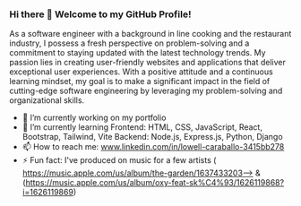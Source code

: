 ### Hi there 👋 Welcome to my GitHub Profile!

As a software engineer with a background in line cooking and the restaurant industry, I possess a fresh perspective on problem-solving and a commitment to staying updated with the latest technology trends. My passion lies in creating user-friendly websites and applications that deliver exceptional user experiences. With a positive attitude and a continuous learning mindset, my goal is to make a significant impact in the field of cutting-edge software engineering by leveraging my problem-solving and organizational skills.

- 🔭 I’m currently working on my portfolio
- 🌱 I’m currently learning Frontend: HTML, CSS, JavaScript, React, Bootstrap, Tailwind, Vite
Backend: Node.js, Express.js, Python, Django
- 📫 How to reach me: www.linkedin.com/in/lowell-caraballo-3415bb278
- ⚡ Fun fact: I've produced on music for a few artists ([
](https://music.apple.com/us/album/the-garden/1637433203)https://music.apple.com/us/album/the-garden/1637433203--> & (https://music.apple.com/us/album/oxy-feat-sk%C4%93/1626119868?i=1626119869)
